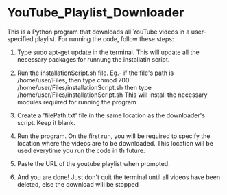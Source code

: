 # YouTube_Playlist_Downloader

This is a Python program that downloads all YouTube videos in a user-specified playlist. For running the code, follow these steps:

1. Type sudo apt-get update in the terminal. This will update all the necessary packages for runnung the    installatin script.

2. Run the installationScript.sh file.
   Eg.- if the file's path is /home/user/Files, then type
        chmod 700 /home/user/Files/installationScript.sh
        then type
        /home/user/Files/installationScript.sh  This will install the necessary modules required for running the  program

3. Create a 'filePath.txt' file in the same location as the downloader's script. Keep it blank.

4. Run the program. On the first run, you will be required to specify the location where the videos are to be downloaded. This location will be used everytime you run the code in th future.

5. Paste the URL of the youtube playlist when prompted.

6. And you are done! Just don't quit the terminal until all videos have been deleted, else the download will be stopped
